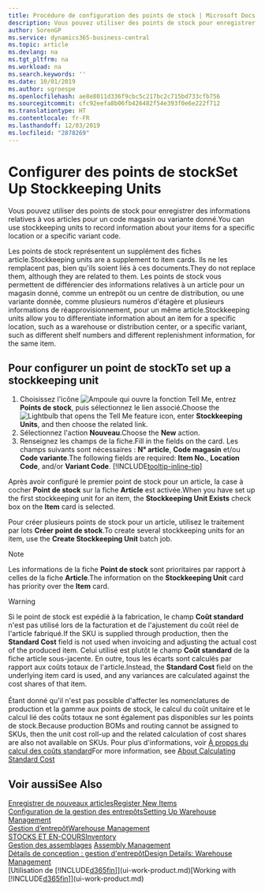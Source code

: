 ```yaml
---
title: Procédure de configuration des points de stock | Microsoft Docs
description: Vous pouvez utiliser des points de stock pour enregistrer des informations relatives à vos articles pour un code magasin ou variante donné.
author: SorenGP
ms.service: dynamics365-business-central
ms.topic: article
ms.devlang: na
ms.tgt_pltfrm: na
ms.workload: na
ms.search.keywords: ''
ms.date: 10/01/2019
ms.author: sgroespe
ms.openlocfilehash: ae8e8011d336f9cbc5c217bc2c715bd733cfb756
ms.sourcegitcommit: cfc92eefa8b06fb426482f54e393f0e6e222f712
ms.translationtype: HT
ms.contentlocale: fr-FR
ms.lasthandoff: 12/03/2019
ms.locfileid: "2878269"
---
```

# <a name="set-up-stockkeeping-units"></a><span data-ttu-id="17dcc-103">Configurer des points de stock</span><span class="sxs-lookup"><span data-stu-id="17dcc-103">Set Up Stockkeeping Units</span></span>
<span data-ttu-id="17dcc-104">Vous pouvez utiliser des points de stock pour enregistrer des informations relatives à vos articles pour un code magasin ou variante donné.</span><span class="sxs-lookup"><span data-stu-id="17dcc-104">You can use stockkeeping units to record information about your items for a specific location or a specific variant code.</span></span>  

 <span data-ttu-id="17dcc-105">Les points de stock représentent un supplément des fiches article.</span><span class="sxs-lookup"><span data-stu-id="17dcc-105">Stockkeeping units are a supplement to item cards.</span></span> <span data-ttu-id="17dcc-106">Ils ne les remplacent pas, bien qu'ils soient liés à ces documents.</span><span class="sxs-lookup"><span data-stu-id="17dcc-106">They do not replace them, although they are related to them.</span></span> <span data-ttu-id="17dcc-107">Les points de stock vous permettent de différencier des informations relatives à un article pour un magasin donné, comme un entrepôt ou un centre de distribution, ou une variante donnée, comme plusieurs numéros d'étagère et plusieurs informations de réapprovisionnement, pour un même article.</span><span class="sxs-lookup"><span data-stu-id="17dcc-107">Stockkeeping units allow you to differentiate information about an item for a specific location, such as a warehouse or distribution center, or a specific variant, such as different shelf numbers and different replenishment information, for the same item.</span></span>  

## <a name="to-set-up-a-stockkeeping-unit"></a><span data-ttu-id="17dcc-108">Pour configurer un point de stock</span><span class="sxs-lookup"><span data-stu-id="17dcc-108">To set up a stockkeeping unit</span></span>  

1.  <span data-ttu-id="17dcc-109">Choisissez l'icône ![Ampoule qui ouvre la fonction Tell Me](media/ui-search/search_small.png "Dites-moi ce que vous voulez faire"), entrez **Points de stock**, puis sélectionnez le lien associé.</span><span class="sxs-lookup"><span data-stu-id="17dcc-109">Choose the ![Lightbulb that opens the Tell Me feature](media/ui-search/search_small.png "Tell me what you want to do") icon, enter **Stockkeeping Units**, and then choose the related link.</span></span>  
2.  <span data-ttu-id="17dcc-110">Sélectionnez l'action **Nouveau**.</span><span class="sxs-lookup"><span data-stu-id="17dcc-110">Choose the **New** action.</span></span>  
3.  <span data-ttu-id="17dcc-111">Renseignez les champs de la fiche.</span><span class="sxs-lookup"><span data-stu-id="17dcc-111">Fill in the fields on the card.</span></span> <span data-ttu-id="17dcc-112">Les champs suivants sont nécessaires : **N° article**, **Code magasin** et/ou **Code variante**.</span><span class="sxs-lookup"><span data-stu-id="17dcc-112">The following fields are required: **Item No.**, **Location Code**, and/or **Variant Code**.</span></span> [!INCLUDE[tooltip-inline-tip](includes/tooltip-inline-tip_md.md)]  

<span data-ttu-id="17dcc-113">Après avoir configuré le premier point de stock pour un article, la case à cocher **Point de stock** sur la fiche **Article** est activée.</span><span class="sxs-lookup"><span data-stu-id="17dcc-113">When you have set up the first stockkeeping unit for an item, the **Stockkeeping Unit Exists** check box on the **Item** card is selected.</span></span>  

<span data-ttu-id="17dcc-114">Pour créer plusieurs points de stock pour un article, utilisez le traitement par lots **Créer point de stock**.</span><span class="sxs-lookup"><span data-stu-id="17dcc-114">To create several stockkeeping units for an item, use the **Create Stockkeeping Unit** batch job.</span></span>  

> [!NOTE]  
>  <span data-ttu-id="17dcc-115">Les informations de la fiche **Point de stock** sont prioritaires par rapport à celles de la fiche **Article**.</span><span class="sxs-lookup"><span data-stu-id="17dcc-115">The information on the **Stockkeeping Unit** card has priority over the **Item** card.</span></span>

> [!Warning]
> <span data-ttu-id="17dcc-116">Si le point de stock est expédié à la fabrication, le champ **Coût standard** n'est pas utilisé lors de la facturation et de l'ajustement du coût réel de l'article fabriqué.</span><span class="sxs-lookup"><span data-stu-id="17dcc-116">If the SKU is supplied through production, then the **Standard Cost** field is not used when invoicing and adjusting the actual cost of the produced item.</span></span> <span data-ttu-id="17dcc-117">Celui utilisé est plutôt le champ **Coût standard** de la fiche article sous-jacente. En outre, tous les écarts sont calculés par rapport aux coûts totaux de l'article.</span><span class="sxs-lookup"><span data-stu-id="17dcc-117">Instead, the **Standard Cost** field on the underlying item card is used, and any variances are calculated against the cost shares of that item.</span></span><br /><br />
> <span data-ttu-id="17dcc-118">Étant donné qu'il n'est pas possible d'affecter les nomenclatures de production et la gamme aux points de stock, le calcul du coût unitaire et le calcul lié des coûts totaux ne sont également pas disponibles sur les points de stock.</span><span class="sxs-lookup"><span data-stu-id="17dcc-118">Because production BOMs and routing cannot be assigned to SKUs, then the unit cost roll-up and the related calculation of cost shares are also not available on SKUs.</span></span> <span data-ttu-id="17dcc-119">Pour plus d'informations, voir [À propos du calcul des coûts standard](finance-about-calculating-standard-cost.md)</span><span class="sxs-lookup"><span data-stu-id="17dcc-119">For more information, see [About Calculating Standard Cost](finance-about-calculating-standard-cost.md)</span></span>

## <a name="see-also"></a><span data-ttu-id="17dcc-120">Voir aussi</span><span class="sxs-lookup"><span data-stu-id="17dcc-120">See Also</span></span>  
[<span data-ttu-id="17dcc-121">Enregistrer de nouveaux articles</span><span class="sxs-lookup"><span data-stu-id="17dcc-121">Register New Items</span></span>](inventory-how-register-new-items.md)  
[<span data-ttu-id="17dcc-122">Configuration de la gestion des entrepôts</span><span class="sxs-lookup"><span data-stu-id="17dcc-122">Setting Up Warehouse Management</span></span>](warehouse-setup-warehouse.md)  
[<span data-ttu-id="17dcc-123">Gestion d’entrepôt</span><span class="sxs-lookup"><span data-stu-id="17dcc-123">Warehouse Management</span></span>](warehouse-manage-warehouse.md)  
[<span data-ttu-id="17dcc-124">STOCKS ET EN-COURS</span><span class="sxs-lookup"><span data-stu-id="17dcc-124">Inventory</span></span>](inventory-manage-inventory.md)  
<span data-ttu-id="17dcc-125">[Gestion des assemblages](assembly-assemble-items.md)  </span><span class="sxs-lookup"><span data-stu-id="17dcc-125">[Assembly Management](assembly-assemble-items.md)  </span></span>  
[<span data-ttu-id="17dcc-126">Détails de conception : gestion d'entrepôt</span><span class="sxs-lookup"><span data-stu-id="17dcc-126">Design Details: Warehouse Management</span></span>](design-details-warehouse-management.md)  
<span data-ttu-id="17dcc-127">[Utilisation de [!INCLUDE[d365fin](includes/d365fin_md.md)]](ui-work-product.md)</span><span class="sxs-lookup"><span data-stu-id="17dcc-127">[Working with [!INCLUDE[d365fin](includes/d365fin_md.md)]](ui-work-product.md)</span></span>  
